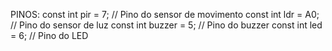 PINOS:
const int pir = 7; // Pino do sensor de movimento
const int ldr = A0; // Pino do sensor de luz
const int buzzer = 5; // Pino do buzzer
const int led = 6; // Pino do LED
